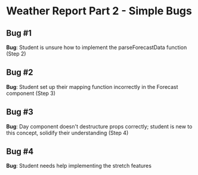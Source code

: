 # Weather Report Part 2 - Simple Bugs

## Bug #1
<b>Bug</b>: Student is unsure how to implement the parseForecastData function (Step 2)
<br>

## Bug #2
<b>Bug</b>: Student set up their mapping function incorrectly in the Forecast component (Step 3)
<br>


## Bug #3
<b>Bug</b>: Day component doesn't destructure props correctly; student is new to this concept, solidify their understanding (Step 4)
<br>


## Bug #4
<b>Bug</b>: Student needs help implementing the stretch features
<br>
